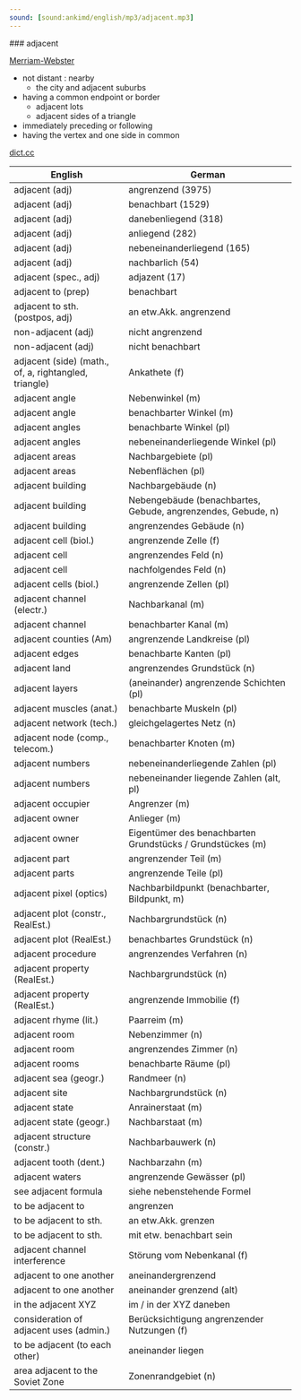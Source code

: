 ```yaml
---
sound: [sound:ankimd/english/mp3/adjacent.mp3]
---
```


\### adjacent

[Merriam-Webster](https://www.merriam-webster.com/dictionary/adjacent)

- not distant : nearby
    - the city and adjacent suburbs
- having a common endpoint or border
    - adjacent lots
    - adjacent sides of a triangle
- immediately preceding or following
- having the vertex and one side in common

[dict.cc](https://www.dict.cc/adjacent)

| English        | German       |
| -------------- | ------------ |
| adjacent (adj) | angrenzend (3975) |
| adjacent (adj) | benachbart (1529) |
| adjacent (adj) | danebenliegend (318) |
| adjacent (adj) | anliegend (282) |
| adjacent (adj) | nebeneinanderliegend (165) |
| adjacent (adj) | nachbarlich (54) |
| adjacent (spec., adj) | adjazent (17) |
| adjacent to (prep) | benachbart |
| adjacent to sth. (postpos, adj) | an etw.Akk. angrenzend |
| non-adjacent (adj) | nicht angrenzend |
| non-adjacent (adj) | nicht benachbart |
| adjacent (side) (math., of, a, rightangled, triangle) | Ankathete (f) |
| adjacent angle | Nebenwinkel (m) |
| adjacent angle | benachbarter Winkel (m) |
| adjacent angles | benachbarte Winkel (pl) |
| adjacent angles | nebeneinanderliegende Winkel (pl) |
| adjacent areas | Nachbargebiete (pl) |
| adjacent areas | Nebenflächen (pl) |
| adjacent building | Nachbargebäude (n) |
| adjacent building | Nebengebäude (benachbartes, Gebude, angrenzendes, Gebude, n) |
| adjacent building | angrenzendes Gebäude (n) |
| adjacent cell (biol.) | angrenzende Zelle (f) |
| adjacent cell | angrenzendes Feld (n) |
| adjacent cell | nachfolgendes Feld (n) |
| adjacent cells (biol.) | angrenzende Zellen (pl) |
| adjacent channel (electr.) | Nachbarkanal (m) |
| adjacent channel | benachbarter Kanal (m) |
| adjacent counties (Am) | angrenzende Landkreise (pl) |
| adjacent edges | benachbarte Kanten (pl) |
| adjacent land | angrenzendes Grundstück (n) |
| adjacent layers | (aneinander) angrenzende Schichten (pl) |
| adjacent muscles (anat.) | benachbarte Muskeln (pl) |
| adjacent network (tech.) | gleichgelagertes Netz (n) |
| adjacent node (comp., telecom.) | benachbarter Knoten (m) |
| adjacent numbers | nebeneinanderliegende Zahlen (pl) |
| adjacent numbers | nebeneinander liegende Zahlen (alt, pl) |
| adjacent occupier | Angrenzer (m) |
| adjacent owner | Anlieger (m) |
| adjacent owner | Eigentümer des benachbarten Grundstücks / Grundstückes (m) |
| adjacent part | angrenzender Teil (m) |
| adjacent parts | angrenzende Teile (pl) |
| adjacent pixel (optics) | Nachbarbildpunkt (benachbarter, Bildpunkt, m) |
| adjacent plot (constr., RealEst.) | Nachbargrundstück (n) |
| adjacent plot (RealEst.) | benachbartes Grundstück (n) |
| adjacent procedure | angrenzendes Verfahren (n) |
| adjacent property (RealEst.) | Nachbargrundstück (n) |
| adjacent property (RealEst.) | angrenzende Immobilie (f) |
| adjacent rhyme (lit.) | Paarreim (m) |
| adjacent room | Nebenzimmer (n) |
| adjacent room | angrenzendes Zimmer (n) |
| adjacent rooms | benachbarte Räume (pl) |
| adjacent sea (geogr.) | Randmeer (n) |
| adjacent site | Nachbargrundstück (n) |
| adjacent state | Anrainerstaat (m) |
| adjacent state (geogr.) | Nachbarstaat (m) |
| adjacent structure (constr.) | Nachbarbauwerk (n) |
| adjacent tooth (dent.) | Nachbarzahn (m) |
| adjacent waters | angrenzende Gewässer (pl) |
| see adjacent formula | siehe nebenstehende Formel <snF> |
| to be adjacent to | angrenzen |
| to be adjacent to sth. | an etw.Akk. grenzen |
| to be adjacent to sth. | mit etw. benachbart sein |
| adjacent channel interference | Störung vom Nebenkanal (f) |
| adjacent to one another | aneinandergrenzend |
| adjacent to one another | aneinander grenzend (alt) |
| in the adjacent XYZ | im / in der XYZ daneben |
| consideration of adjacent uses (admin.) | Berücksichtigung angrenzender Nutzungen (f) |
| to be adjacent (to each other) | aneinander liegen |
| area adjacent to the Soviet Zone | Zonenrandgebiet (n) |
